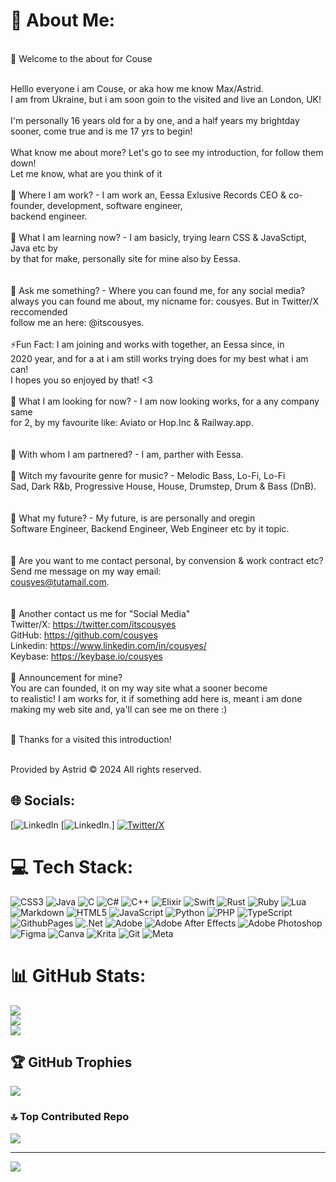 
# 💫 About Me:
                                             
 <br>                                                                                          👋 Welcome to the about for Couse

<br> Helllo everyone i am Couse, or aka how me know Max/Astrid.<br>I am from Ukraine, but i am soon goin to the visited and live an London, UK!<br><br>I'm personally 16 years old for a by one, and a half years my brightday sooner, come true and is me 17 yrs to begin!<br><br>What know me about more? Let's go to see my introduction, for follow them down!<br>Let me know, what are you think of it<br><br>🔭 Where I am work? - I am work an, Eessa Exlusive Records CEO & co-founder, development, software engineer,<br>backend engineer.<br><br>🌱 What I am learning now? - I am basicly, trying learn CSS & JavaSctipt, Java etc by<br>by that for make, personally site for mine also by Eessa.<br><br> <br>💬 Ask me something? - Where you can found me, for any social media?<br>always you can found me about, my nicname for: cousyes. But in Twitter/X reccomended <br>follow me an here: @itscousyes.<br><br>⚡Fun Fact: I am joining and works with together, an Eessa since, in <br>2020 year, and for a at i am still works trying does for my best what i am can!<br>I hopes you so enjoyed by that! <3<br><br>👀 What I am looking for now? - I am now looking works, for a any company same <br>for 2, by my favourite like: Aviato or Hop.Inc & Railway.app.<br><br><br>🤝 With whom I am partnered? - I am, parther with Eessa.<br><br>🤘 Witch my favourite genre for music? - Melodic Bass, Lo-Fi, Lo-Fi<br>Sad, Dark R&b, Progressive House, House, Drumstep, Drum & Bass (DnB).<br><br><br>🎹 What my future? - My future, is are personally and oregin<br>Software Engineer, Backend Engineer, Web Engineer etc by it topic.<br><br><br>📨 Are you want to me contact personal, by convension & work contract etc? <br>Send me message on my way email:<br>cousyes@tutamail.com.<br><br><br>🔗 Another contact us me for "Social Media"<br>Twitter/X: https://twitter.com/itscousyes<br>GitHub: https://github.com/cousyes<br>Linkedin: https://www.linkedin.com/in/cousyes/<br>Keybase: https://keybase.io/cousyes<br><br>📢 Announcement for mine? <br>You are can founded, it on my way site what a sooner become<br>to realistic! I am works for, it if something add here is, meant i am done making my web site and, ya'll can see me on there :) <br>             

 <br>                                                                                        👋 Thanks for a visited this introduction!                                                   
                                                                                           
 <br>                                                                                     Provided by Astrid ©️ 2024 All rights reserved.<br>


## 🌐 Socials:
[![LinkedIn](https://img.shields.io/badge/LinkedIn-%230077B5.svg?logo=linkedin&logoColor=white) [![LinkedIn](https://www.linkedin.com/in/cousyes/).] [![Twitter/X](https://img.shields.io/badge/X-black.svg?logo=X&logoColor=white)](https://twitter.com/itscousyes) 

# 💻 Tech Stack:
![CSS3](https://img.shields.io/badge/css3-%231572B6.svg?style=flat-square&logo=css3&logoColor=white) ![Java](https://img.shields.io/badge/java-%23ED8B00.svg?style=flat-square&logo=openjdk&logoColor=white) ![C](https://img.shields.io/badge/c-%2300599C.svg?style=flat-square&logo=c&logoColor=white) ![C#](https://img.shields.io/badge/c%23-%23239120.svg?style=flat-square&logo=csharp&logoColor=white) ![C++](https://img.shields.io/badge/c++-%2300599C.svg?style=flat-square&logo=c%2B%2B&logoColor=white) ![Elixir](https://img.shields.io/badge/elixir-%234B275F.svg?style=flat-square&logo=elixir&logoColor=white) ![Swift](https://img.shields.io/badge/swift-F54A2A?style=flat-square&logo=swift&logoColor=white) ![Rust](https://img.shields.io/badge/rust-%23000000.svg?style=flat-square&logo=rust&logoColor=white) ![Ruby](https://img.shields.io/badge/ruby-%23CC342D.svg?style=flat-square&logo=ruby&logoColor=white) ![Lua](https://img.shields.io/badge/lua-%232C2D72.svg?style=flat-square&logo=lua&logoColor=white) ![Markdown](https://img.shields.io/badge/markdown-%23000000.svg?style=flat-square&logo=markdown&logoColor=white) ![HTML5](https://img.shields.io/badge/html5-%23E34F26.svg?style=flat-square&logo=html5&logoColor=white) ![JavaScript](https://img.shields.io/badge/javascript-%23323330.svg?style=flat-square&logo=javascript&logoColor=%23F7DF1E) ![Python](https://img.shields.io/badge/python-3670A0?style=flat-square&logo=python&logoColor=ffdd54) ![PHP](https://img.shields.io/badge/php-%23777BB4.svg?style=flat-square&logo=php&logoColor=white) ![TypeScript](https://img.shields.io/badge/typescript-%23007ACC.svg?style=flat-square&logo=typescript&logoColor=white) ![GithubPages](https://img.shields.io/badge/github%20pages-121013?style=flat-square&logo=github&logoColor=white) ![.Net](https://img.shields.io/badge/.NET-5C2D91?style=flat-square&logo=.net&logoColor=white) ![Adobe](https://img.shields.io/badge/adobe-%23FF0000.svg?style=flat-square&logo=adobe&logoColor=white) ![Adobe After Effects](https://img.shields.io/badge/Adobe%20After%20Effects-9999FF.svg?style=flat-square&logo=Adobe%20After%20Effects&logoColor=white) ![Adobe Photoshop](https://img.shields.io/badge/adobe%20photoshop-%2331A8FF.svg?style=flat-square&logo=adobe%20photoshop&logoColor=white) ![Figma](https://img.shields.io/badge/figma-%23F24E1E.svg?style=flat-square&logo=figma&logoColor=white) ![Canva](https://img.shields.io/badge/Canva-%2300C4CC.svg?style=flat-square&logo=Canva&logoColor=white) ![Krita](https://img.shields.io/badge/Krita-203759?style=flat-square&logo=krita&logoColor=EEF37B) ![Git](https://img.shields.io/badge/git-%23F05033.svg?style=flat-square&logo=git&logoColor=white) ![Meta](https://img.shields.io/badge/Meta-%230467DF.svg?style=flat-square&logo=Meta&logoColor=white)
# 📊 GitHub Stats:
![](https://github-readme-stats.vercel.app/api?username=cousyes&theme=dark&hide_border=false&include_all_commits=true&count_private=true)<br/>
![](https://github-readme-streak-stats.herokuapp.com/?user=cousyes&theme=dark&hide_border=false)<br/>
![](https://github-readme-stats.vercel.app/api/top-langs/?username=cousyes&theme=dark&hide_border=false&include_all_commits=true&count_private=true&layout=compact)

## 🏆 GitHub Trophies
![](https://github-profile-trophy.vercel.app/?username=cousyes&theme=radical&no-frame=false&no-bg=false&margin-w=4)

### 🔝 Top Contributed Repo
![](https://github-contributor-stats.vercel.app/api?username=cousyes&limit=5&theme=merko&combine_all_yearly_contributions=true)

---
[![](https://visitcount.itsvg.in/api?id=cousyes&icon=0&color=6)](https://visitcount.itsvg.in)

<!-- Proudly created with GPRM ( https://gprm.itsvg.in ) -->
